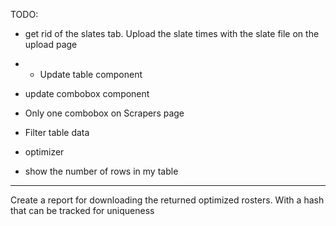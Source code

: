 TODO:


 - get rid of the slates tab. Upload the slate times with the slate file on the upload page

* - Update table component
- update combobox component
- Only one combobox on Scrapers page
- Filter table data

- optimizer

 - show the number of rows in my table

 -----

 Create a report for downloading the returned optimized rosters. With a hash that can be tracked for uniqueness

 
